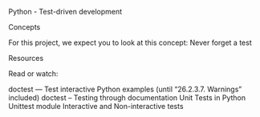 Python - Test-driven development

Concepts

For this project, we expect you to look at this concept:
Never forget a test

Resources

Read or watch:

doctest — Test interactive Python examples (until “26.2.3.7. Warnings” included)
doctest – Testing through documentation
Unit Tests in Python
Unittest module
Interactive and Non-interactive tests


